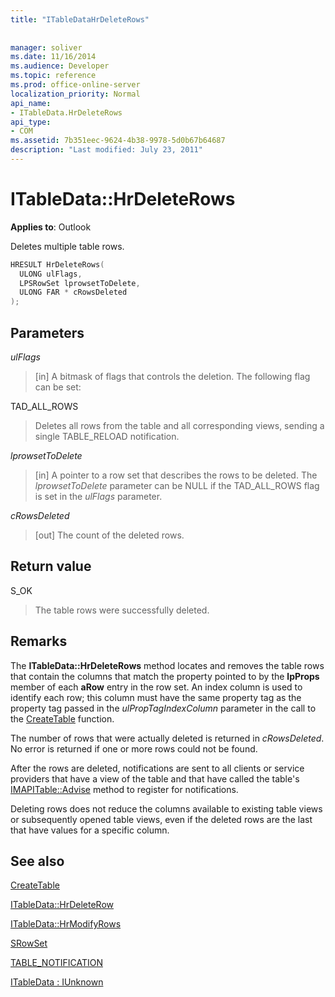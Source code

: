 ```yaml
---
title: "ITableDataHrDeleteRows"
 
 
manager: soliver
ms.date: 11/16/2014
ms.audience: Developer
ms.topic: reference
ms.prod: office-online-server
localization_priority: Normal
api_name:
- ITableData.HrDeleteRows
api_type:
- COM
ms.assetid: 7b351eec-9624-4b38-9978-5d0b67b64687
description: "Last modified: July 23, 2011"
---
```


# ITableData::HrDeleteRows

  
  
**Applies to**: Outlook 
  
Deletes multiple table rows.
  
```cpp
HRESULT HrDeleteRows(
  ULONG ulFlags,
  LPSRowSet lprowsetToDelete,
  ULONG FAR * cRowsDeleted
);
```

## Parameters

 _ulFlags_
  
> [in] A bitmask of flags that controls the deletion. The following flag can be set:
    
TAD_ALL_ROWS 
  
> Deletes all rows from the table and all corresponding views, sending a single TABLE_RELOAD notification.
    
 _lprowsetToDelete_
  
> [in] A pointer to a row set that describes the rows to be deleted. The  _lprowsetToDelete_ parameter can be NULL if the TAD_ALL_ROWS flag is set in the  _ulFlags_ parameter. 
    
 _cRowsDeleted_
  
> [out] The count of the deleted rows.
    
## Return value

S_OK 
  
> The table rows were successfully deleted.
    
## Remarks

The **ITableData::HrDeleteRows** method locates and removes the table rows that contain the columns that match the property pointed to by the **lpProps** member of each **aRow** entry in the row set. An index column is used to identify each row; this column must have the same property tag as the property tag passed in the  _ulPropTagIndexColumn_ parameter in the call to the [CreateTable](createtable.md) function. 
  
The number of rows that were actually deleted is returned in  _cRowsDeleted_. No error is returned if one or more rows could not be found. 
  
After the rows are deleted, notifications are sent to all clients or service providers that have a view of the table and that have called the table's [IMAPITable::Advise](imapitable-advise.md) method to register for notifications. 
  
Deleting rows does not reduce the columns available to existing table views or subsequently opened table views, even if the deleted rows are the last that have values for a specific column.
  
## See also



[CreateTable](createtable.md)
  
[ITableData::HrDeleteRow](itabledata-hrdeleterow.md)
  
[ITableData::HrModifyRows](itabledata-hrmodifyrows.md)
  
[SRowSet](srowset.md)
  
[TABLE_NOTIFICATION](table_notification.md)
  
[ITableData : IUnknown](itabledataiunknown.md)

